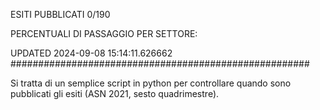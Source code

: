 ESITI PUBBLICATI 0/190 

PERCENTUALI DI PASSAGGIO PER SETTORE:

UPDATED 2024-09-08 15:14:11.626662
###################################################### 

Si tratta di un semplice script in python per controllare quando sono pubblicati gli esiti (ASN 2021, sesto quadrimestre).

